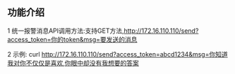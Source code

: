 ## 功能介绍

1 统一报警消息API调用方法:支持GET方法,http://172.16.110.110/send?access_token=你的token&msg=要发送的消息

2 示例: curl http://172.16.110.110/send?access_token=abcd1234&msg=你知道我对你不仅仅是喜欢,你眼中却没有我想要的答案
